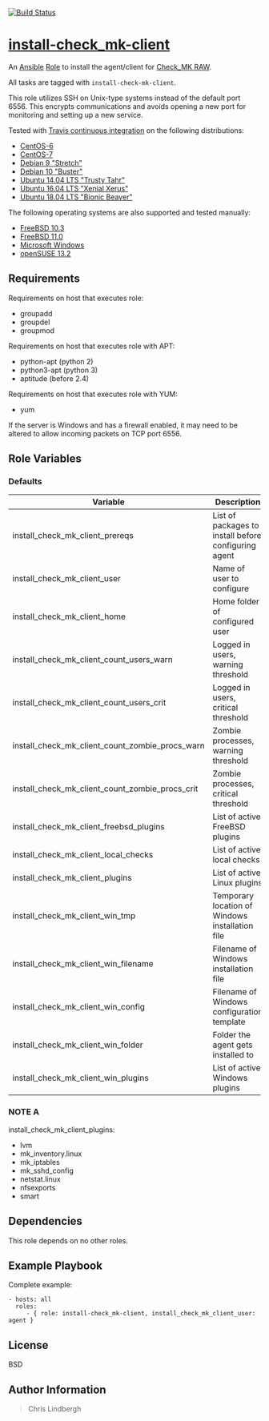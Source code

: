 [![Build Status](https://travis-ci.org/kso512/install-check_mk-client.svg?branch=master)](https://travis-ci.org/kso512/install-check_mk-client)

# [install-check_mk-client](https://galaxy.ansible.com/kso512/install-check_mk-client/)

An [Ansible](https://www.ansible.com/) [Role](http://docs.ansible.com/ansible/playbooks_roles.html#roles) to install the agent/client for [Check_MK RAW](http://mathias-kettner.com/check_mk_introduction.html).

All tasks are tagged with `install-check-mk-client`.

This role utilizes SSH on Unix-type systems instead of the default port 6556.  This encrypts communications and avoids opening a new port for monitoring and setting up a new service.

Tested with [Travis continuous integration](https://travis-ci.org/) on the following distributions:

- [CentOS-6](https://wiki.centos.org/Manuals/ReleaseNotes/CentOS6.9)
- [CentOS-7](https://wiki.centos.org/Manuals/ReleaseNotes/CentOS7)
- [Debian 9 "Stretch"](https://www.debian.org/releases/stretch/)
- [Debian 10 "Buster"](https://www.debian.org/releases/buster/)
- [Ubuntu 14.04 LTS "Trusty Tahr"](http://releases.ubuntu.com/trusty/)
- [Ubuntu 16.04 LTS "Xenial Xerus"](http://releases.ubuntu.com/xenial/)
- [Ubuntu 18.04 LTS "Bionic Beaver"](http://releases.ubuntu.com/bionic/)

The following operating systems are also supported and tested manually:

- [FreeBSD 10.3](https://www.freebsd.org/releases/10.3R/relnotes.html)
- [FreeBSD 11.0](https://www.freebsd.org/releases/11.0R/relnotes.html)
- [Microsoft Windows](https://www.microsoft.com/en-us/windows/)
- [openSUSE 13.2](https://en.opensuse.org/Portal:13.2)

## Requirements

Requirements on host that executes role:
- groupadd
- groupdel
- groupmod

Requirements on host that executes role with APT:
- python-apt (python 2)
- python3-apt (python 3)
- aptitude (before 2.4)

Requirements on host that executes role with YUM:
- yum

If the server is Windows and has a firewall enabled, it may need to be altered to allow incoming packets on TCP port 6556.

## Role Variables

### Defaults

| Variable | Description | Value |
| -------- | ----------- | ----- |
| install_check_mk_client_prereqs | List of packages to install before configuring agent | `sudo` |
| install_check_mk_client_user | Name of user to configure | `cmkagent` |
| install_check_mk_client_home | Home folder of configured user | `"/home/{{ install_check_mk_client_user }}"` |
| install_check_mk_client_count_users_warn | Logged in users, warning threshold | `10` |
| install_check_mk_client_count_users_crit | Logged in users, critical threshold | `15` |
| install_check_mk_client_count_zombie_procs_warn | Zombie processes, warning threshold | `5` |
| install_check_mk_client_count_zombie_procs_crit | Zombie processes, critical threshold | `10` |
| install_check_mk_client_freebsd_plugins | List of active FreeBSD plugins | `[]` |
| install_check_mk_client_local_checks | List of active local checks | `count_users`, `count_zombie_procs` |
| install_check_mk_client_plugins | List of active Linux plugins | *SEE NOTE A* |
| install_check_mk_client_win_tmp | Temporary location of Windows installation file | `"c:\{{ install_check_mk_client_win_filename }}"` |
| install_check_mk_client_win_filename | Filename of Windows installation file | `check_mk_agent.msi` |
| install_check_mk_client_win_config | Filename of Windows configuration template | `check_mk.example.ini.j2` |
| install_check_mk_client_win_folder | Folder the agent gets installed to | `C:\Program Files (x86)\check_mk\` |
| install_check_mk_client_win_plugins | List of active Windows plugins | `mk_inventory.vbs` |

### NOTE A

install_check_mk_client_plugins:
  - lvm
  - mk_inventory.linux
  - mk_iptables
  - mk_sshd_config
  - netstat.linux
  - nfsexports
  - smart

## Dependencies

This role depends on no other roles.

## Example Playbook

Complete example:

    - hosts: all
      roles:
         - { role: install-check_mk-client, install_check_mk_client_user: agent }

## License

BSD

## Author Information

> Chris Lindbergh

